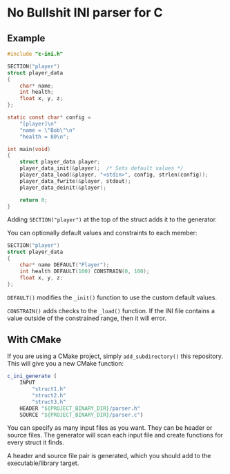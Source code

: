 # No Bullshit INI parser for C

## Example

```c
#include "c-ini.h"

SECTION("player")
struct player_data
{
    char* name;
    int health;
    float x, y, z;
};

static const char* config =
    "[player]\n"
    "name = \"Bob\"\n"
    "health = 80\n";

int main(void)
{
    struct player_data player;
    player_data_init(&player);  /* Sets default values */
    player_data_load(&player, "<stdin>", config, strlen(config));
    player_data_fwrite(&player, stdout);
    player_data_deinit(&player);

    return 0;
}
```

Adding ```SECTION("player")``` at the top of the struct adds it to the generator.

You can optionally default values and constraints to each member:
```c
SECTION("player")
struct player_data
{
    char* name DEFAULT("Player");
    int health DEFAULT(100) CONSTRAIN(0, 100);
    float x, y, z;
};
```

```DEFAULT()``` modifies the ```_init()``` function to use the custom default values.

```CONSTRAIN()```  adds checks to the ```_load()``` function. If the  INI  file
contains  a  value  outside  of  the  constrained  range, then it  will  error.

## With CMake

If  you  are  using  a  CMake  project,  simply  ```add_subdirectory()```  this
repository. This will give you a new CMake function:

```cmake
c_ini_generate (
    INPUT
        "struct1.h"
        "struct2.h"
        "struct3.h"
    HEADER "${PROJECT_BINARY_DIR}/parser.h"
    SOURCE "${PROJECT_BINARY_DIR}/parser.c")
```

You can specify as many input files as you want. They  can  be header or source
files. The generator  will  scan each input file and create functions for every
struct it finds.

A  header and source file pair is  generated,  which  you  should  add  to  the
executable/library target.
